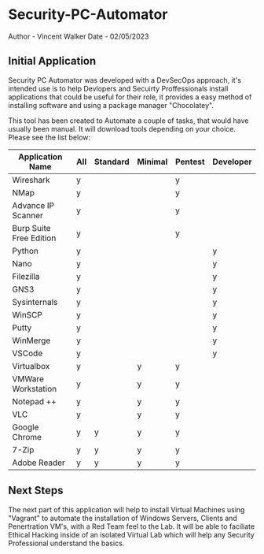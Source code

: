 # Security-PC-Automator
Author - Vincent Walker
Date - 02/05/2023


## Initial Application
Security PC Automator was developed with a DevSecOps approach, it's intended use is to help Devlopers and Secuirty Proffessionals install applications that could be useful for their role, it provides a easy method of installing software and using a package manager "Chocolatey". 
 
This tool has been created to Automate a couple of tasks, that would have usually been manual. It will download tools depending on your choice. Please see the list below:

| Application Name | All       | Standard| Minimal | Pentest| Developer|
|------------------|-----------|----------|--------|----------|--------|
| Wireshark        |     y      |         |        |    y      |        |
| NMap             |     y      |         |        |    y      |        |
| Advance IP Scanner|    y      |         |        |    y      |        |
| Burp Suite Free Edition |  y  |         |        |    y      |        |
| Python           |     y      |         |        |          |    y    |
| Nano             |     y      |         |        |          |    y    |
| Filezilla        |     y      |         |        |          |    y    |
| GNS3             |     y      |         |        |          |    y    |
| Sysinternals     |     y      |         |        |          |    y    |
| WinSCP           |     y      |         |        |          |    y    |
| Putty            |     y      |         |        |          |    y    |
| WinMerge         |     y      |         |        |          |    y    |
| VSCode           |     y      |         |        |          |    y    |
| Virtualbox       |     y      |         |    y    |     y     |        |
| VMWare Workstation|    y       |        |    y    |     y     |        |
| Notepad ++       |     y      |         |    y    |     y     |        |
| VLC              |     y      |         |    y    |     y     |        |
| Google Chrome    |     y      |    y     |   y     |    y      |       |
| 7-Zip            |     y      |    y     |   y    |     y     |       |
| Adobe Reader     |     y      |    y     |   y     |    y      |       |

## Next Steps
The next part of this application will help to install Virtual Machines using "Vagrant" to automate the installation of Windows Servers, Clients and Penertration VM's, with a Red Team feel to the Lab. It will be able to faciliate Ethical Hacking inside of an isolated Virtual Lab which will help any Security Professional understand the basics.
